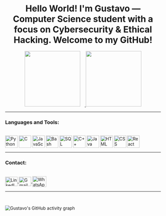 <h1 align="center">
  Hello World! I'm Gustavo — Computer Science student with a focus on Cybersecurity & Ethical Hacking. Welcome to my GitHub!
</h1>

<div align="center">
  <a href="https://github.com/gustavo-security">
    <img height="180em" 
         src="https://github-readme-stats.vercel.app/api?username=gustavo-security&show_icons=true&theme=github_dark&include_all_commits=true&count_private=true" 
         style="display: inline-block; margin-right: 15px;"/>
  </a>
  <a href="https://github.com/gustavo-security">
    <img height="180em" 
         src="https://github-readme-stats.vercel.app/api/top-langs/?username=gustavo-security&layout=compact&langs_count=16&theme=github_dark" 
         style="display: inline-block;"/>
  </a>
</div>




---

### Languages and Tools:

<div style="display: inline_block"><br>
  <img align="center" alt="Python" height="40" width="40" src="https://cdn.jsdelivr.net/gh/devicons/devicon/icons/python/python-original.svg">
  <img align="center" alt="C" height="40" width="40" src="https://cdn.jsdelivr.net/gh/devicons/devicon/icons/c/c-original.svg">
  <img align="center" alt="JavaScript" height="40" width="40" src="https://cdn.jsdelivr.net/gh/devicons/devicon/icons/javascript/javascript-original.svg">
  <img align="center" alt="Bash" height="40" width="40" src="https://cdn.jsdelivr.net/gh/devicons/devicon/icons/bash/bash-original.svg">
  <img align="center" alt="SQL" height="40" width="40" src="https://cdn.jsdelivr.net/gh/devicons/devicon/icons/mysql/mysql-original.svg">
  <img align="center" alt="C++" height="40" width="40" src="https://cdn.jsdelivr.net/gh/devicons/devicon/icons/cplusplus/cplusplus-original.svg">
  <img align="center" alt="Java" height="40" width="40" src="https://cdn.jsdelivr.net/gh/devicons/devicon/icons/java/java-original.svg">
  <img align="center" alt="HTML" height="40" width="40" src="https://cdn.jsdelivr.net/gh/devicons/devicon/icons/html5/html5-original.svg">
  <img align="center" alt="CSS" height="40" width="40" src="https://cdn.jsdelivr.net/gh/devicons/devicon/icons/css3/css3-original.svg">
  <img align="center" alt="React" height="40" width="40" src="https://cdn.jsdelivr.net/gh/devicons/devicon/icons/react/react-original.svg">
</div>

---

### Contact:

<div><br>
  <a href="https://www.linkedin.com/in/gustavo-sales-santos/" target="_blank">
    <img align="center" alt="LinkedIn" height="30" width="40" src="https://cdn.jsdelivr.net/gh/devicons/devicon/icons/linkedin/linkedin-original.svg"> 
  </a>
  <a href="mailto:salesgustavo003@gmail.com">
    <img align="center" alt="Gmail" height="30" width="40" src="https://cdn.jsdelivr.net/gh/devicons/devicon/icons/google/google-original.svg">
  </a>
  <a href="https://wa.me/5533998268519" target="_blank">
    <img align="center" alt="WhatsApp" height="35" width="45" src="https://upload.wikimedia.org/wikipedia/commons/6/6b/WhatsApp.svg">
  </a>
</div>

---

<br/>

![Gustavo's GitHub activity graph](https://github-readme-activity-graph.vercel.app/graph?username=gustavo-security&theme=react-dark)
